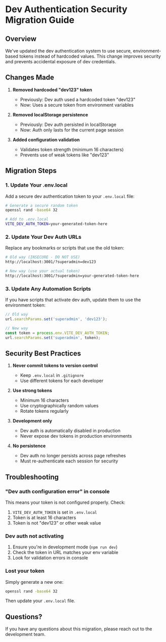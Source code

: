 # Dev Authentication Security Migration Guide

## Overview

We've updated the dev authentication system to use secure, environment-based tokens instead of hardcoded values. This change improves security and prevents accidental exposure of dev credentials.

## Changes Made

1. **Removed hardcoded "dev123" token**
   - Previously: Dev auth used a hardcoded token "dev123"
   - Now: Uses a secure token from environment variables

2. **Removed localStorage persistence**
   - Previously: Dev auth persisted in localStorage
   - Now: Auth only lasts for the current page session

3. **Added configuration validation**
   - Validates token strength (minimum 16 characters)
   - Prevents use of weak tokens like "dev123"

## Migration Steps

### 1. Update Your .env.local

Add a secure dev authentication token to your `.env.local` file:

```bash
# Generate a secure random token
openssl rand -base64 32

# Add to .env.local
VITE_DEV_AUTH_TOKEN=your-generated-token-here
```

### 2. Update Your Dev Auth URLs

Replace any bookmarks or scripts that use the old token:

```bash
# Old way (INSECURE - DO NOT USE)
http://localhost:3001/?superadmin=dev123

# New way (use your actual token)
http://localhost:3001/?superadmin=your-generated-token-here
```

### 3. Update Any Automation Scripts

If you have scripts that activate dev auth, update them to use the environment token:

```javascript
// Old way
url.searchParams.set('superadmin', 'dev123');

// New way
const token = process.env.VITE_DEV_AUTH_TOKEN;
url.searchParams.set('superadmin', token);
```

## Security Best Practices

1. **Never commit tokens to version control**
   - Keep `.env.local` in `.gitignore`
   - Use different tokens for each developer

2. **Use strong tokens**
   - Minimum 16 characters
   - Use cryptographically random values
   - Rotate tokens regularly

3. **Development only**
   - Dev auth is automatically disabled in production
   - Never expose dev tokens in production environments

4. **No persistence**
   - Dev auth no longer persists across page refreshes
   - Must re-authenticate each session for security

## Troubleshooting

### "Dev auth configuration error" in console

This means your token is not configured properly. Check:
1. `VITE_DEV_AUTH_TOKEN` is set in `.env.local`
2. Token is at least 16 characters
3. Token is not "dev123" or other weak value

### Dev auth not activating

1. Ensure you're in development mode (`npm run dev`)
2. Check the token in URL matches your env variable
3. Look for validation errors in console

### Lost your token

Simply generate a new one:
```bash
openssl rand -base64 32
```

Then update your `.env.local` file.

## Questions?

If you have any questions about this migration, please reach out to the development team.